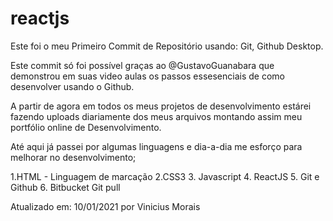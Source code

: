 # reactjs

Este foi o meu Primeiro Commit de Repositório usando: Git, Github Desktop.

Este commit só foi possível graças ao @GustavoGuanabara que demonstrou em suas video aulas os passos essesenciais de como desenvolver usando o Github.

A partir de agora em todos os meus projetos de desenvolvimento estárei fazendo uploads diariamente dos meus arquivos montando assim meu portfólio online de Desenvolvimento.

Até aqui já passei por algumas linguagens e dia-a-dia me esforço para melhorar no desenvolvimento;

1.HTML - Linguagem de marcação 
2.CSS3
3. Javascript
4. ReactJS 
5. Git e Github
6. Bitbucket
Git pull

Atualizado em: 10/01/2021 por Vinicius Morais
